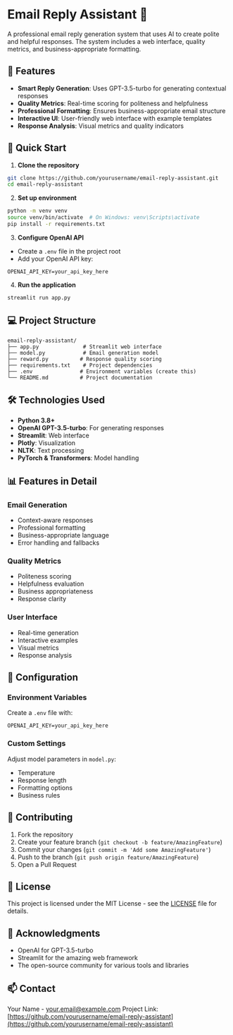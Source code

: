 # Email Reply Assistant 📧

A professional email reply generation system that uses AI to create polite and helpful responses. The system includes a web interface, quality metrics, and business-appropriate formatting.

## 🌟 Features

- **Smart Reply Generation**: Uses GPT-3.5-turbo for generating contextual responses
- **Quality Metrics**: Real-time scoring for politeness and helpfulness
- **Professional Formatting**: Ensures business-appropriate email structure
- **Interactive UI**: User-friendly web interface with example templates
- **Response Analysis**: Visual metrics and quality indicators

## 🚀 Quick Start

1. **Clone the repository**
```bash
git clone https://github.com/yourusername/email-reply-assistant.git
cd email-reply-assistant
```

2. **Set up environment**
```bash
python -m venv venv
source venv/bin/activate  # On Windows: venv\Scripts\activate
pip install -r requirements.txt
```

3. **Configure OpenAI API**
- Create a `.env` file in the project root
- Add your OpenAI API key:
```
OPENAI_API_KEY=your_api_key_here
```

4. **Run the application**
```bash
streamlit run app.py
```

## 💻 Project Structure

```
email-reply-assistant/
├── app.py              # Streamlit web interface
├── model.py            # Email generation model
├── reward.py          # Response quality scoring
├── requirements.txt    # Project dependencies
├── .env               # Environment variables (create this)
└── README.md          # Project documentation
```

## 🛠️ Technologies Used

- **Python 3.8+**
- **OpenAI GPT-3.5-turbo**: For generating responses
- **Streamlit**: Web interface
- **Plotly**: Visualization
- **NLTK**: Text processing
- **PyTorch & Transformers**: Model handling

## 📊 Features in Detail

### Email Generation
- Context-aware responses
- Professional formatting
- Business-appropriate language
- Error handling and fallbacks

### Quality Metrics
- Politeness scoring
- Helpfulness evaluation
- Business appropriateness
- Response clarity

### User Interface
- Real-time generation
- Interactive examples
- Visual metrics
- Response analysis

## 🔧 Configuration

### Environment Variables
Create a `.env` file with:
```
OPENAI_API_KEY=your_api_key_here
```

### Custom Settings
Adjust model parameters in `model.py`:
- Temperature
- Response length
- Formatting options
- Business rules

## 🤝 Contributing

1. Fork the repository
2. Create your feature branch (`git checkout -b feature/AmazingFeature`)
3. Commit your changes (`git commit -m 'Add some AmazingFeature'`)
4. Push to the branch (`git push origin feature/AmazingFeature`)
5. Open a Pull Request

## 📝 License

This project is licensed under the MIT License - see the [LICENSE](LICENSE) file for details.

## 🙏 Acknowledgments

- OpenAI for GPT-3.5-turbo
- Streamlit for the amazing web framework
- The open-source community for various tools and libraries

## 📫 Contact

Your Name - your.email@example.com
Project Link: [https://github.com/yourusername/email-reply-assistant](https://github.com/yourusername/email-reply-assistant) 